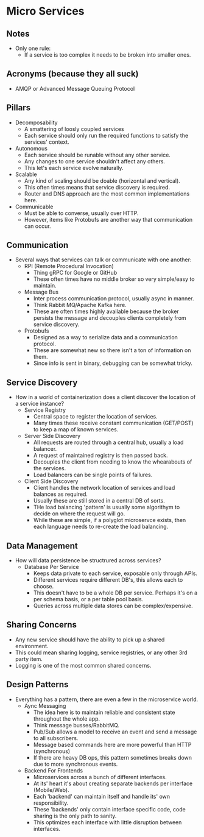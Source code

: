 # Micro Services

## Notes

* Only one rule:
  * If a service is too complex it needs to be broken into smaller ones.

## Acronyms (because they all suck)

* AMQP or Advanced Message Queuing Protocol

## Pillars

* Decomposability
  * A smattering of loosly coupled services
  * Each service should only run the required functions to satisfy the services' context.
* Autonomous
  * Each service should be runable without any other service.
  * Any changes to one service shouldn't affect any others.
  * This let's each service evolve naturally.
* Scalable
  * Any kind of scaling should be doable (horizontal and vertical).
  * This often times means that service discovery is required.
  * Router and DNS approach are the most common implementations here. 
* Communicable
  * Must be able to converse, usually over HTTP.
  * However, items like Protobufs are another way that communication can occur.

## Communication

* Several ways that services can talk or communicate with one another:
  * RPI (Remote Procedural Invocation)
    * Thing gRPC for Google or GitHub
    * These often times have no middle broker so very simple/easy to maintain.
  * Message Bus
    * Inter process communication protocol, usually async in manner.
    * Think Rabbit MQ/Apache Kafka here.
    * These are often times highly available because the broker persists the message
        and decouples clients completely from service discovery.
  * Protobufs
    * Designed as a way to serialize data and a communication protocol.
    * These are somewhat new so there isn't a ton of information on them.
    * Since info is sent in binary, debugging can be somewhat tricky.

## Service Discovery

* How in a world of containerization does a client discover the location of a service instance?
  * Service Registry
    * Central space to register the location of services.
    * Many times these receive constant communication (GET/POST) to keep a map of known services.
  * Server Side Discovery
    * All requests are routed through a central hub, usually a load balancer.
    * A request of maintained registry is then passed back.
    * Decouples the client from needing to know the whearabouts of the services.
    * Load balancers can be single points of failures.
  * Client Side Discovery
    * Client handles the network location of services and load balances as required.
    * Usually these are still stored in a central DB of sorts.
    * THe load balancing 'pattern' is usually some algorithym to decide on where the request will go.
    * While these are simple, if a polyglot microservce exists, 
        then each language needs to re-create the load balancing.

## Data Management

* How will data persistence be structrured across services?
  * Database Per Service
    * Keeps data private to each service, exposable only through APIs.
    * Different services require different DB's, this allows each to choose.
    * This doesn't have to be a whole DB per service.
        Perhaps it's on a per schema basis, or a per table pool basis.
    * Queries across multiple data stores can be complex/expensive.

## Sharing Concerns

* Any new service should have the ability to pick up a shared environment.
* This could mean sharing logging, service registries, or any other 3rd party item.
* Logging is one of the most common shared concerns.

## Design Patterns

* Everything has a pattern, there are even a few in the microservice world.
  * Aync Messaging
    * The idea here is to maintain reliable and consistent state throughout the whole app.
    * Think message busses/RabbitMQ.
    * Pub/Sub allows a model to receive an event and send a message to all subscribers.
    * Message based commands here are more powerful than HTTP (synchronous)
    * If there are heavy DB ops, this pattern sometimes breaks down due to more synchronous events.
  * Backend For Frontends
    * Microservices across a bunch of different interfaces.
    * At its' heart it's about creating separate backends per interface (Mobile/Web).
    * Each 'backend' can maintain itself and handle its' own responsibility.
    * These 'backends' only contain interface specific code, code sharing is the only path to sanity.
    * This optimizes each interface with little disruption between interfaces.
